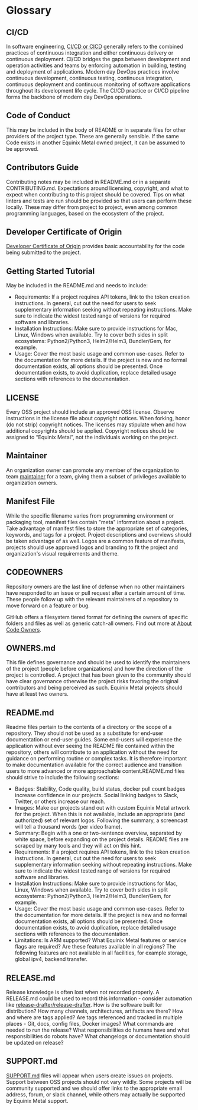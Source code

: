 # Glossary

## CI/CD

In software engineering, [CI/CD or CICD](https://en.wikipedia.org/wiki/CI/CD) generally refers to the combined practices of continuous integration and either continuous delivery or continuous deployment. CI/CD bridges the gaps between development and operation activities and teams by enforcing automation in building, testing and deployment of applications. Modern day DevOps practices involve continuous development, continuous testing, continuous integration, continuous deployment and continuous monitoring of software applications throughout its development life cycle. The CI/CD practice or CI/CD pipeline forms the backbone of modern day DevOps operations.

## Code of Conduct

This may be included in the body of README or in separate files for other providers of the project type. These are generally sensible. If the same Code exists in another Equinix Metal owned project, it can be assumed to be approved.

## Contributors Guide

Contributing notes may be included in README.md or in a separate CONTRIBUTING.md.  Expectations around licensing, copyright, and what to expect when contributing to this project should be covered. Tips on what linters and tests are run should be provided so that users can perform these locally. These may differ from project to project, even among common programming languages, based on the ecosystem of the project.

## Developer Certificate of Origin

[Developer Certificate of Origin](https://github.com/apps/dco) provides basic accountability for the code being submitted to the project.

## Getting Started Tutorial

May be included in the README.md and needs to include:

* Requirements: If a project requires API tokens, link to the token creation instructions. In general, cut out the need for users to seek supplementary information seeking without repeating instructions. Make sure to indicate the widest tested range of versions for required software and libraries.
* Installation Instructions: Make sure to provide instructions for Mac, Linux, Windows when available. Try to cover both sides in split ecosystems: Python2/Python3, Helm2/Helm3, Bundler/Gem, for example.
* Usage: Cover the most basic usage and common use-cases. Refer to the documentation for more details. If the project is new and no formal documentation exists, all options should be presented. Once documentation exists, to avoid duplication, replace detailed usage sections with references to the documentation.

## LICENSE

Every OSS project should include an approved OSS license. Observe instructions in the license file about copyright notices. When forking, honor (do not strip) copyright notices. The licenses may stipulate when and how additional copyrights should be applied.  Copyright notices should be assigned to “Equinix Metal”, not the individuals working on the project.

## Maintainer

An organization owner can promote any member of the organization to team [maintainer](https://docs.github.com/en/github/setting-up-and-managing-organizations-and-teams/giving-team-maintainer-permissions-to-an-organization-member) for a team, giving them a subset of privileges available to organization owners.

## Manifest File

While the specific filename varies from programming environment or packaging tool, manifest files contain "meta" information about a project. Take advantage of manifest files to store the appropriate set of categories, keywords, and tags for a project. Project descriptions and overviews should be taken advantage of as well. Logos are a common feature of manifests, projects should use approved logos and branding to fit the project and organization's visual requirements and theme.

## CODEOWNERS

Repository owners are the last line of defense when no other maintainers have responded to an issue or pull request after a certain amount of time. These people follow up with the relevant maintainers of a repository to move forward on a feature or bug.

GitHub offers a filesystem tiered format for defining the owners of specific folders and files as well as generic catch-all owners. Find out more at [About Code Owners](https://docs.github.com/en/repositories/managing-your-repositorys-settings-and-features/customizing-your-repository/about-code-owners).

## OWNERS.md

This file defines governance and should be used to identify the maintainers of the project (people before organizations) and how the direction of the project is controlled. A project that has been given to the community should have clear governance otherwise the project risks favoring the original contributors and being perceived as such. Equinix Metal projects should have at least two owners.

## README.md

Readme files pertain to the contents of a directory or the scope of a repository. They should not be used as a substitute for end-user documentation or end-user guides.  Some end-users will experience the application without ever seeing the README file contained within the repository, others will contribute to an application without the need for guidance on performing routine or complex tasks.  It is therefore important to make documentation available for the correct audience and transition users to more advanced or more approachable content.README.md files should strive to include the following sections:

* Badges: Stability, Code quality, build status, docker pull count badges increase confidence in our projects. Social linking badges to Slack, Twitter, or others increase our reach.
* Images: Make our projects stand out with custom Equinix Metal artwork for the project. When this is not available, include an appropriate (and authorized) set of relevant logos. Following the summary, a screencast will tell a thousand words (per video frame).
* Summary: Begin with a one or two-sentence overview, separated by white space, before expanding on the project details. README files are scraped by many tools and they will act on this hint.
* Requirements: If a project requires API tokens, link to the token creation instructions. In general, cut out the need for users to seek supplementary information seeking without repeating instructions. Make sure to indicate the widest tested range of versions for required software and libraries.
* Installation Instructions: Make sure to provide instructions for Mac, Linux, Windows when available. Try to cover both sides in split ecosystems: Python2/Python3, Helm2/Helm3, Bundler/Gem, for example.
* Usage: Cover the most basic usage and common use-cases. Refer to the documentation for more details. If the project is new and no formal documentation exists, all options should be presented. Once documentation exists, to avoid duplication, replace detailed usage sections with references to the documentation.
* Limitations: Is ARM supported? What Equinix Metal features or service flags are required? Are these features available in all regions? The following features are not available in all facilities, for example storage, global ipv4, backend transfer.

## RELEASE.md

Release knowledge is often lost when not recorded properly. A RELEASE.md could be used to record this information - consider automation like [release-drafter/release-drafter](https://github.com/release-drafter/release-drafter). How is the software built for distribution? How many channels, architectures, artifacts are there? How and where are tags applied? Are tags referenced and tracked in multiple places - Git, docs, config files, Docker images? What commands are needed to run the release? What responsibilities do humans have and what responsibilities do robots have? What changelogs or documentation should be updated on release?

## SUPPORT.md

[SUPPORT.md](https://help.github.com/en/github/building-a-strong-community/adding-support-resources-to-your-project) files will appear when users create issues on projects.  Support between OSS projects should not vary wildly. Some projects will be community supported and we should offer links to the appropriate email address, forum, or slack channel, while others may actually be supported by Equinix Metal support.
